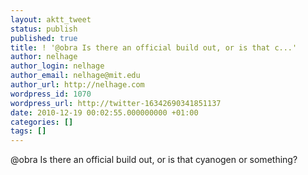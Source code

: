 ```yaml
---
layout: aktt_tweet
status: publish
published: true
title: ! '@obra Is there an official build out, or is that c...'
author: nelhage
author_login: nelhage
author_email: nelhage@mit.edu
author_url: http://nelhage.com
wordpress_id: 1070
wordpress_url: http://twitter-16342690341851137
date: 2010-12-19 00:02:55.000000000 +01:00
categories: []
tags: []
---
```

@obra Is there an official build out, or is that cyanogen or something?
